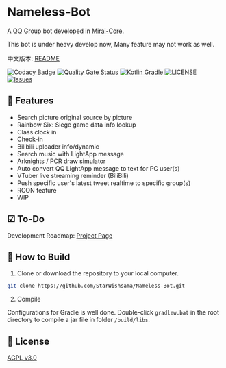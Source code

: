 # Nameless-Bot

A QQ Group bot developed in [Mirai-Core](https://github.com/mamoe/mirai).

This bot is under heavy develop now, Many feature may not work as well.

中文版本: [README](https://github.com/StarWishsama/Nameless-Bot/blob/mirai/README_zhCN.md)

[![Codacy Badge](https://api.codacy.com/project/badge/Grade/d1416f718df943b4bb252e98cbd6604e)](https://www.codacy.com/manual/StarWishsama/Nameless-Bot?utm_source=github.com&amp;utm_medium=referral&amp;utm_content=StarWishsama/Nameless-Bot&amp;utm_campaign=Badge_Grade)
[![Quality Gate Status](https://sonarcloud.io/api/project_badges/measure?project=StarWishsama_Nameless-Bot&metric=alert_status)](https://sonarcloud.io/dashboard?id=StarWishsama_Nameless-Bot)
[![Kotlin Gradle](https://github.com/StarWishsama/Nameless-Bot/workflows/Kotlin%20Gradle/badge.svg)](https://github.com/StarWishsama/Nameless-Bot/actions/)
[![LICENSE](https://img.shields.io/github/license/StarWishsama/Nameless-Bot.svg?style=popout)](https://github.com/StarWishsama/Nameless-Bot/blob/master/LICENSE)
[![Issues](https://img.shields.io/github/issues/StarWishsama/Nameless-Bot.svg?style=popout)](https://github.com/StarWishsama/Nameless-Bot/issues)

## 🎉 Features
* Search picture original source by picture
* Rainbow Six: Siege game data info lookup
* Class clock in
* Check-in
* Bilibili uploader info/dynamic
* Search music with LightApp message
* Arknights / PCR draw simulator
* Auto convert QQ LightApp message to text for PC user(s)
* VTuber live streaming reminder (BiliBili)
* Push specific user's latest tweet realtime to specific group(s)
* RCON feature
* WIP

## ☑ To-Do 
Development Roadmap: [Project Page](https://github.com/StarWishsama/Nameless-Bot/projects/2)

## 💽 How to Build 

1. Clone or download the repository to your local computer.

```bash
git clone https://github.com/StarWishsama/Nameless-Bot.git
```

2. Compile

Configurations for Gradle is well done. Double-click `gradlew.bat` in the root directory to compile a jar file in folder `/build/libs`.

## 📜 License 
[AGPL v3.0](https://github.com/StarWishsama/Nameless-Bot/blob/master/LICENSE)
